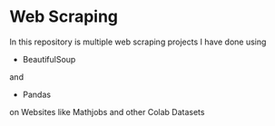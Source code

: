 # Web Scraping

In this repository is multiple web scraping projects I have done using 

- BeautifulSoup 

and 

- Pandas 

on Websites like Mathjobs and other Colab Datasets
